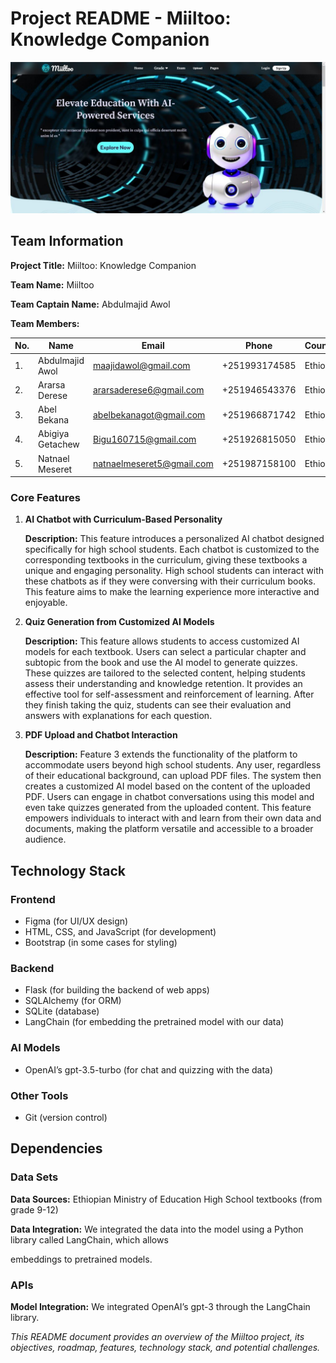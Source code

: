 # Project README - Miiltoo: Knowledge Companion

![Miiltoo Logo](img.png)

## Team Information

**Project Title:** Miiltoo: Knowledge Companion

**Team Name:** Miiltoo

**Team Captain Name:** Abdulmajid Awol

**Team Members:**

| No. | Name             | Email              | Phone         | Country   |
| --- | ---------------- | ------------------ | ------------- | --------- |
| 1.  | Abdulmajid Awol  | maajidawol@gmail.com| +251993174585 | Ethiopia  |
| 2.  | Ararsa Derese    | ararsaderese6@gmail.com | +251946543376 | Ethiopia |
| 3.  | Abel Bekana      | abelbekanagot@gmail.com | +251966871742 | Ethiopia |
| 4.  | Abigiya Getachew | Bigu160715@gmail.com    | +251926815050 | Ethiopia |
| 5.  | Natnael Meseret  | natnaelmeseret5@gmail.com | +251987158100 | Ethiopia |

### Core Features

1. **AI Chatbot with Curriculum-Based Personality**

   **Description:** This feature introduces a personalized AI chatbot designed specifically for high school students. Each chatbot is customized to the corresponding textbooks in the curriculum, giving these textbooks a unique and engaging personality. High school students can interact with these chatbots as if they were conversing with their curriculum books. This feature aims to make the learning experience more interactive and enjoyable.

2. **Quiz Generation from Customized AI Models**

   **Description:** This feature allows students to access customized AI models for each textbook. Users can select a particular chapter and subtopic from the book and use the AI model to generate quizzes. These quizzes are tailored to the selected content, helping students assess their understanding and knowledge retention. It provides an effective tool for self-assessment and reinforcement of learning. After they finish taking the quiz, students can see their evaluation and answers with explanations for each question.

3. **PDF Upload and Chatbot Interaction**

   **Description:** Feature 3 extends the functionality of the platform to accommodate users beyond high school students. Any user, regardless of their educational background, can upload PDF files. The system then creates a customized AI model based on the content of the uploaded PDF. Users can engage in chatbot conversations using this model and even take quizzes generated from the uploaded content. This feature empowers individuals to interact with and learn from their own data and documents, making the platform versatile and accessible to a broader audience.

## Technology Stack

### Frontend

- Figma (for UI/UX design)
- HTML, CSS, and JavaScript (for development)
- Bootstrap (in some cases for styling)

### Backend

- Flask (for building the backend of web apps)
- SQLAlchemy (for ORM)
- SQLite (database)
- LangChain (for embedding the pretrained model with our data)

### AI Models

- OpenAI’s gpt-3.5-turbo (for chat and quizzing with the data)

### Other Tools

- Git (version control)


## Dependencies 

### Data Sets

**Data Sources:** Ethiopian Ministry of Education High School textbooks (from grade 9-12)

**Data Integration:** We integrated the data into the model using a Python library called LangChain, which allows

 embeddings to pretrained models.

### APIs

**Model Integration:** We integrated OpenAI’s gpt-3 through the LangChain library.


*This README document provides an overview of the Miiltoo project, its objectives, roadmap, features, technology stack, and potential challenges.*
